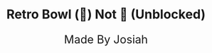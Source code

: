 <h1 align="center">Retro Bowl (🏈) Not 🚫 (Unblocked)</h1>
<p align="center" style="font-size: 25;" >Made By Josiah</p>
